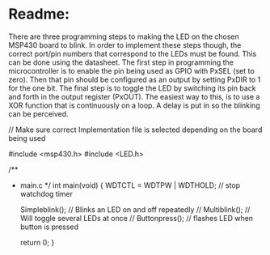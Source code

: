 # Readme:

There are three programming steps to making the LED on the chosen MSP430 board to blink. In order to implement these steps though, the correct port/pin numbers that correspond to the LEDs must be found. This can be done using the datasheet. The first step in programming the microcontroller is to enable the pin being used as GPIO with PxSEL (set to zero). Then that pin should be configured as an output by setting PxDIR to 1 for the one bit. The final step is to toggle the LED by switching its pin back and forth in the output register (PxOUT). The easiest way to this, is to use a XOR function that is continuously on a loop. A delay is put in so the blinking can be perceived.


// Make sure correct Implementation file is selected depending on the board being used 

#include <msp430.h> 
#include <LED.h>


/**
 * main.c
 */
int main(void)
{
	  WDTCTL = WDTPW | WDTHOLD;	// stop watchdog timer
	
    Simpleblink(); // Blinks an LED on and off repeatedly
 // Multiblink(); // Will toggle several LEDs at once
 // Buttonpress(); // flashes LED when button is pressed

	return 0;
}
